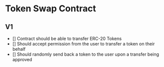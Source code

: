 # Token Swap Contract

## V1

- [] Contract should be able to transfer ERC-20 Tokens
- [] Should accept permission from the user to transfer a token on their behalf
- [] Should randomly send back a token to the user upon a transfer being approved